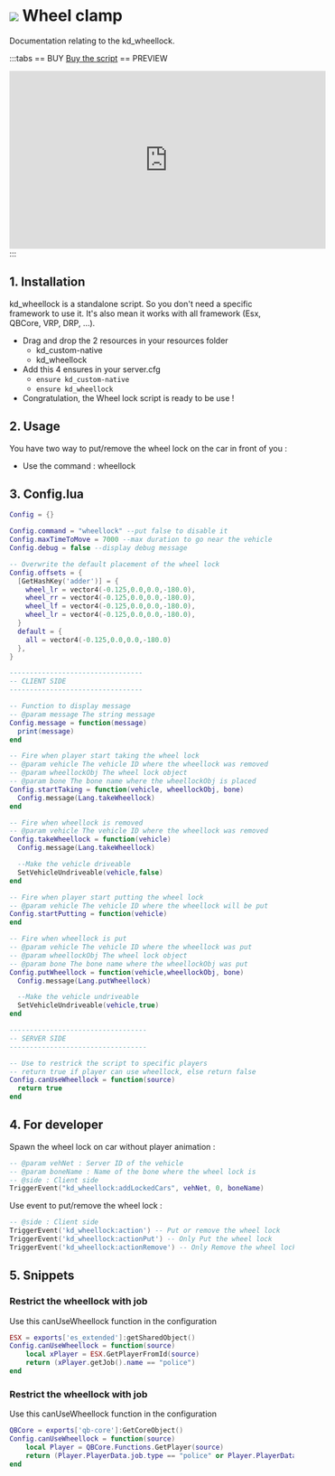 # <img src='/images/wheelclamp.webp'/> Wheel clamp
Documentation relating to the kd_wheellock.

:::tabs
== BUY
[Buy the script](https://shop.jumpon-studios.com/package/5377055)
== PREVIEW
<iframe width="560" height="315" src="https://www.youtube.com/embed/rccp5TI9q6Y?si=E4muYL9-q__TX3os" title="YouTube video player" frameborder="0" allow="accelerometer; autoplay; clipboard-write; encrypted-media; gyroscope; picture-in-picture; web-share" allowfullscreen></iframe>
:::

## 1. Installation
kd_wheellock is a standalone script. So you don't need a specific framework to use it. It's also mean it works with all framework (Esx, QBCore, VRP, DRP, …).

- Drag and drop the 2 resources in your resources folder
  - kd_custom-native
  - kd_wheellock
- Add this 4 ensures in your server.cfg
  - `ensure kd_custom-native`
  - `ensure kd_wheellock`
- Congratulation, the Wheel lock script is ready to be use !

## 2. Usage
You have two way to put/remove the wheel lock on the car in front of you :
- Use the command : wheellock

## 3. Config.lua
```lua
Config = {}

Config.command = "wheellock" --put false to disable it
Config.maxTimeToMove = 7000 --max duration to go near the vehicle
Config.debug = false --display debug message

-- Overwrite the default placement of the wheel lock
Config.offsets = {
  [GetHashKey('adder')] = {
    wheel_lr = vector4(-0.125,0.0,0.0,-180.0),
    wheel_rr = vector4(-0.125,0.0,0.0,-180.0),
    wheel_lf = vector4(-0.125,0.0,0.0,-180.0),
    wheel_lr = vector4(-0.125,0.0,0.0,-180.0),
  }
  default = {
    all = vector4(-0.125,0.0,0.0,-180.0)
  },
}

---------------------------------
-- CLIENT SIDE
---------------------------------

-- Function to display message
-- @param message The string message
Config.message = function(message)
  print(message)
end

-- Fire when player start taking the wheel lock
-- @param vehicle The vehicle ID where the wheellock was removed
-- @param wheellockObj The wheel lock object
-- @param bone The bone name where the wheellockObj is placed
Config.startTaking = function(vehicle, wheellockObj, bone)
  Config.message(Lang.takeWheellock)
end

-- Fire when wheellock is removed
-- @param vehicle The vehicle ID where the wheellock was removed
Config.takeWheellock = function(vehicle)
  Config.message(Lang.takeWheellock)

  --Make the vehicle driveable
  SetVehicleUndriveable(vehicle,false)
end

-- Fire when player start putting the wheel lock
-- @param vehicle The vehicle ID where the wheellock will be put
Config.startPutting = function(vehicle)
end

-- Fire when wheellock is put
-- @param vehicle The vehicle ID where the wheellock was put
-- @param wheellockObj The wheel lock object
-- @param bone The bone name where the wheellockObj was put
Config.putWheellock = function(vehicle,wheellockObj, bone)
  Config.message(Lang.putWheellock)

  --Make the vehicle undriveable
  SetVehicleUndriveable(vehicle,true)
end

----------------------------------
-- SERVER SIDE
----------------------------------

-- Use to restrick the script to specific players 
-- return true if player can use wheellock, else return false
Config.canUseWheellock = function(source)
  return true
end
```
## 4. For developer
Spawn the wheel lock on car without player animation :
```lua
-- @param vehNet : Server ID of the vehicle
-- @param boneName : Name of the bone where the wheel lock is
-- @side : Client side
TriggerEvent("kd_wheellock:addLockedCars", vehNet, 0, boneName)
```
Use event to put/remove the wheel lock :
```lua
-- @side : Client side
TriggerEvent('kd_wheellock:action') -- Put or remove the wheel lock
TriggerEvent('kd_wheellock:actionPut') -- Only Put the wheel lock
TriggerEvent('kd_wheellock:actionRemove') -- Only Remove the wheel lock
```

## 5. Snippets
### <Badge type="esx" text="ESX" /> Restrict the wheellock with job
Use this canUseWheellock function in the configuration
```lua
ESX = exports['es_extended']:getSharedObject()
Config.canUseWheellock = function(source)
    local xPlayer = ESX.GetPlayerFromId(source)
    return (xPlayer.getJob().name == "police")
end
```
### <Badge type="qb" text="QBcore" /> Restrict the wheellock with job
Use this canUseWheellock function in the configuration
```lua
QBCore = exports['qb-core']:GetCoreObject()
Config.canUseWheellock = function(source)
    local Player = QBCore.Functions.GetPlayer(source)
    return (Player.PlayerData.job.type == "police" or Player.PlayerData.job.type == "mechanic")
end
```